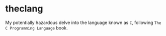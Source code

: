 # theclang
My potentially hazardous delve into the language known as `C`, following `The C Programming Language` book.
